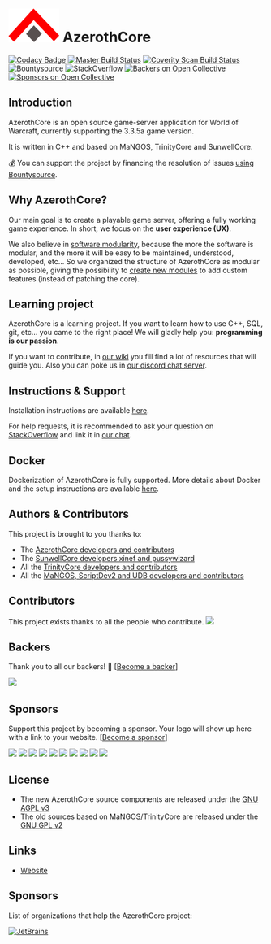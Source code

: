 # ![logo](https://raw.githubusercontent.com/azerothcore/azerothcore.github.io/master/images/logo-github.png) AzerothCore

[![Codacy Badge](https://api.codacy.com/project/badge/Grade/e61f4ea81de14b289fbf83d2b0da0c35)](https://app.codacy.com/app/FrancescoBorzi/azerothcore-wotlk?utm_source=github.com&utm_medium=referral&utm_content=azerothcore/azerothcore-wotlk&utm_campaign=Badge_Grade_Settings)
[![Master Build Status](https://travis-ci.org/azerothcore/azerothcore-wotlk.svg)](https://travis-ci.org/azerothcore/azerothcore-wotlk)
<a href="https://scan.coverity.com/projects/azerothcore-azerothcore-wotlk">
  <img alt="Coverity Scan Build Status"
       src="https://scan.coverity.com/projects/13814/badge.svg"/>
</a>
[![Bountysource](https://www.bountysource.com/badge/tracker?tracker_id=40032087)](https://www.bountysource.com/teams/azerothcore/bounties)
[![StackOverflow](http://img.shields.io/badge/stackoverflow-azerothcore-blue.svg)]( https://stackoverflow.com/questions/tagged/azerothcore?sort=newest)
[![Backers on Open Collective](https://opencollective.com/keira3/backers/badge.svg)](#backers)
[![Sponsors on Open Collective](https://opencollective.com/keira3/sponsors/badge.svg)](#sponsors) 

## Introduction

AzerothCore is an open source game-server application for World of Warcraft, currently supporting the 3.3.5a game version.

It is written in C++ and based on MaNGOS, TrinityCore and SunwellCore.

:moneybag: You can support the project by financing the resolution of issues [using Bountysource](http://www.azerothcore.org/wiki/Bountysource).

## Why AzerothCore?

Our main goal is to create a playable game server, offering a fully working game experience. In short, we focus on the **user experience (UX)**.

We also believe in [software modularity](https://en.wikipedia.org/wiki/Modular_programming), because the more the software is modular, and the more it will be easy to be maintained, understood, developed, etc... So we organized the structure of AzerothCore as modular as possible, giving the possibility to [create new modules](http://www.azerothcore.org/wiki/Create-a-Module) to add custom features (instead of patching the core).

## Learning project

AzerothCore is a learning project.
If you want to learn how to use C++, SQL, git, etc... you came to the right place! We will gladly help you: **programming is our passion**.

If you want to contribute, in [our wiki](http://www.azerothcore.org/wiki) you fill find a lot of resources that will guide you. Also you can poke us in [our discord chat server](https://discord.gg/gkt4y2x).

## Instructions & Support

Installation instructions are available [here](http://www.azerothcore.org/wiki/Installation).

For help requests, it is recommended to ask your question on [StackOverflow](https://stackoverflow.com/questions/tagged/azerothcore) and link it in [our chat](https://discordapp.com/channels/217589275766685707/284406375495368704).

## Docker

Dockerization of AzerothCore is fully supported. More details about Docker and the setup instructions are available [here](http://www.azerothcore.org/wiki/Install-with-Docker).

## Authors & Contributors

This project is brought to you thanks to:

- The [AzerothCore developers and contributors](https://github.com/AzerothCore/azerothcore-wotlk/graphs/contributors)
- The [SunwellCore developers xinef and pussywizard](http://www.azerothcore.org/pages/sunwell.pl/)
- All the [TrinityCore developers and contributors](https://github.com/TrinityCore/TrinityCore/blob/3.3.5/THANKS)
- All the [MaNGOS, ScriptDev2 and UDB developers and contributors](https://github.com/cmangos/mangos-wotlk/blob/master/AUTHORS.md)

## Contributors

This project exists thanks to all the people who contribute. 
<a href="https://github.com/azerothcore/azerothcore-wotlk/graphs/contributors"><img src="https://opencollective.com/keira3/contributors.svg?width=890&button=false" /></a>


## Backers

Thank you to all our backers! 🙏 [[Become a backer](https://opencollective.com/keira3#backer)]

<a href="https://opencollective.com/keira3#backers" target="_blank"><img src="https://opencollective.com/keira3/backers.svg?width=890"></a>


## Sponsors

Support this project by becoming a sponsor. Your logo will show up here with a link to your website. [[Become a sponsor](https://opencollective.com/keira3#sponsor)]

<a href="https://opencollective.com/keira3/sponsor/0/website" target="_blank"><img src="https://opencollective.com/keira3/sponsor/0/avatar.svg"></a>
<a href="https://opencollective.com/keira3/sponsor/1/website" target="_blank"><img src="https://opencollective.com/keira3/sponsor/1/avatar.svg"></a>
<a href="https://opencollective.com/keira3/sponsor/2/website" target="_blank"><img src="https://opencollective.com/keira3/sponsor/2/avatar.svg"></a>
<a href="https://opencollective.com/keira3/sponsor/3/website" target="_blank"><img src="https://opencollective.com/keira3/sponsor/3/avatar.svg"></a>
<a href="https://opencollective.com/keira3/sponsor/4/website" target="_blank"><img src="https://opencollective.com/keira3/sponsor/4/avatar.svg"></a>
<a href="https://opencollective.com/keira3/sponsor/5/website" target="_blank"><img src="https://opencollective.com/keira3/sponsor/5/avatar.svg"></a>
<a href="https://opencollective.com/keira3/sponsor/6/website" target="_blank"><img src="https://opencollective.com/keira3/sponsor/6/avatar.svg"></a>
<a href="https://opencollective.com/keira3/sponsor/7/website" target="_blank"><img src="https://opencollective.com/keira3/sponsor/7/avatar.svg"></a>
<a href="https://opencollective.com/keira3/sponsor/8/website" target="_blank"><img src="https://opencollective.com/keira3/sponsor/8/avatar.svg"></a>
<a href="https://opencollective.com/keira3/sponsor/9/website" target="_blank"><img src="https://opencollective.com/keira3/sponsor/9/avatar.svg"></a>



## License

- The new AzerothCore source components are released under the [GNU AGPL v3](https://github.com/azerothcore/azerothcore-wotlk/blob/master/LICENSE-AGPL3)
- The old sources based on MaNGOS/TrinityCore are released under the [GNU GPL v2](https://github.com/azerothcore/azerothcore-wotlk/blob/master/LICENSE-GPL2)

## Links

- [Website](https://azerothcore.github.io/)


## Sponsors

List of organizations that help the AzerothCore project:

[![JetBrains](https://user-images.githubusercontent.com/75517/51205146-7f225c80-1905-11e9-82e0-835627be170d.png)](https://www.jetbrains.com/?from=AzerothCore)
